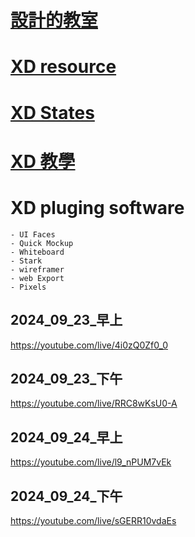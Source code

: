 # [設計的教室](./設計的教室) 
# [XD resource](https://www.adobe.com/tw/products/xd/resources.html)
# [XD States](https://letsxd.com/states)
# [XD 教學](https://letsxd.com/)
# XD pluging software
	- UI Faces
	- Quick Mockup
	- Whiteboard
	- Stark
	- wireframer
	- web Export
	- Pixels

## 2024_09_23_早上

https://youtube.com/live/4i0zQ0Zf0_0

## 2024_09_23_下午

https://youtube.com/live/RRC8wKsU0-A

## 2024_09_24_早上

https://youtube.com/live/l9_nPUM7vEk


## 2024_09_24_下午

https://youtube.com/live/sGERR10vdaEs